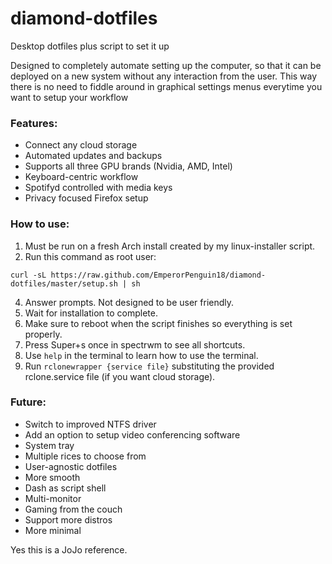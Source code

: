 # diamond-dotfiles

Desktop dotfiles plus script to set it up

Designed to completely automate setting up the computer, so that it can be deployed on a new system without any interaction from the user. This way there is no need to fiddle around in graphical settings menus everytime you want to setup your workflow

### Features:
- Connect any cloud storage
- Automated updates and backups
- Supports all three GPU brands (Nvidia, AMD, Intel)
- Keyboard-centric workflow
- Spotifyd controlled with media keys
- Privacy focused Firefox setup

### How to use:
1. Must be run on a fresh Arch install created by my linux-installer script.
2. Run this command as root user:
```
curl -sL https://raw.github.com/EmperorPenguin18/diamond-dotfiles/master/setup.sh | sh
```
4. Answer prompts. Not designed to be user friendly.
5. Wait for installation to complete.
6. Make sure to reboot when the script finishes so everything is set properly.
7. Press Super+s once in spectrwm to see all shortcuts.
8. Use `help` in the terminal to learn how to use the terminal.
9. Run `rclonewrapper {service file}` substituting the provided rclone.service file (if you want cloud storage).

### Future:
- Switch to improved NTFS driver
- Add an option to setup video conferencing software
- System tray
- Multiple rices to choose from
- User-agnostic dotfiles
- More smooth
- Dash as script shell
- Multi-monitor
- Gaming from the couch
- Support more distros
- More minimal

Yes this is a JoJo reference.
